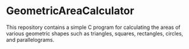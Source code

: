 # GeometricAreaCalculator
This repository contains a simple C program for calculating the areas of various geometric shapes such as triangles, squares, rectangles, circles, and parallelograms.
